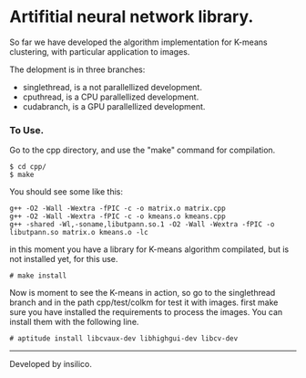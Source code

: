 Artifitial neural network library.
==================================

So far we have developed the algorithm implementation for K-means clustering, with particular application to images.

The delopment is in three branches:
- singlethread, is a not parallellized development.
- cputhread, is a CPU parallellized development.
- cudabranch, is a GPU parallellized development.

### To Use.

Go to the cpp directory, and use the "make" command for compilation.

	$ cd cpp/
	$ make

You should see some like this:

	g++ -O2 -Wall -Wextra -fPIC -c -o matrix.o matrix.cpp
	g++ -O2 -Wall -Wextra -fPIC -c -o kmeans.o kmeans.cpp
	g++ -shared -Wl,-soname,libutpann.so.1 -O2 -Wall -Wextra -fPIC -o libutpann.so matrix.o kmeans.o -lc

in this moment you have a library for K-means algorithm compilated, but is not installed yet, for this use.

	# make install

Now is moment to see the K-means in action, so go to the singlethread branch and in the path cpp/test/colkm for test it with images.
first make sure you have installed the requirements to process the images. You can install them with the following line.

	# aptitude install libcvaux-dev libhighgui-dev libcv-dev
	
_______
Developed by insilico.
